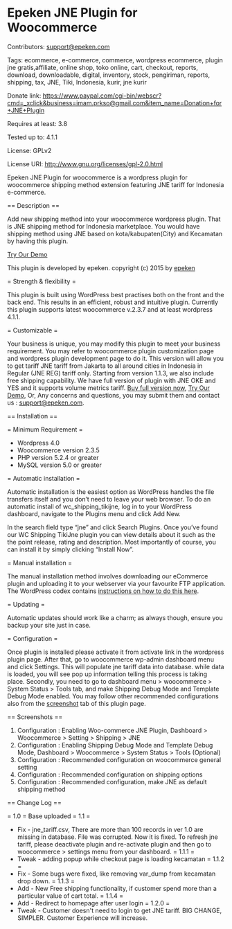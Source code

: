 # Epeken JNE Plugin for Woocommerce
Contributors: support@epeken.com

Tags: ecommerce, e-commerce, commerce, wordpress ecommerce, plugin jne gratis,affiliate, online shop, toko online, cart, checkout, reports, download, downloadable, digital, inventory, stock, pengiriman, reports, shipping, tax, JNE, Tiki, Indonesia, kurir, jne kurir

Donate link: https://www.paypal.com/cgi-bin/webscr?cmd=_xclick&business=imam.prkso@gmail.com&item_name=Donation+for+JNE+Plugin

Requires at least: 3.8

Tested up to: 4.1.1

License: GPLv2

License URI: http://www.gnu.org/licenses/gpl-2.0.html

Epeken JNE Plugin for woocommerce is a wordpress plugin for woocommerce shipping method extension featuring JNE tariff for Indonesia e-commerce.  

== Description ==

Add new shipping method into your woocommerce wordpress plugin. That is JNE shipping method for Indonesia marketplace. You would have shipping method using JNE based on kota/kabupaten(City) and Kecamatan by having this plugin.

[Try Our Demo](http://www.epeken.com/demo)

This plugin is developed by epeken. copyright (c) 2015 by [epeken](http://www.epeken.com)

= Strength & flexibility =

This plugin is built using WordPress best practises both on the front and the back end. This results in an efficient, robust and intuitive plugin. Currently this plugin supports latest woocommerce v.2.3.7 and at least wordpress 4.1.1.

= Customizable =

Your business is unique, you may modify this plugin to meet your business requirement. You may refer to woocommerce plugin customization page and wordpress plugin development page to do it. This version will allow you to get tariff JNE tariff from Jakarta to all around cities in Indonesia in Regular (JNE REG) tariff only. Starting from version 1.1.3, we also include free shipping capability. We have full version of plugin with JNE OKE and YES and it supports volume metrics tariff. [Buy full version now](http://www.epeken.com), [Try Our Demo](http://www.epeken.com/demo), Or, Any concerns and questions, you may submit them and contact us : support@epeken.com.

== Installation ==

= Minimum Requirement =

* Wordpress 4.0
* Woocommerce version 2.3.5
* PHP version 5.2.4 or greater
* MySQL version 5.0 or greater

= Automatic installation =

Automatic installation is the easiest option as WordPress handles the file transfers itself and you don’t need to leave your web browser. To do an automatic install of wc_shipping_tikijne, log in to your WordPress dashboard, navigate to the Plugins menu and click Add New.

In the search field type “jne” and click Search Plugins. Once you’ve found our WC Shipping TikiJne plugin you can view details about it such as the the point release, rating and description. Most importantly of course, you can install it by simply clicking “Install Now”.

= Manual installation =

The manual installation method involves downloading our eCommerce plugin and uploading it to your webserver via your favourite FTP application. The WordPress codex contains [instructions on how to do this here](http://codex.wordpress.org/Managing_Plugins#Manual_Plugin_Installation).

= Updating =

Automatic updates should work like a charm; as always though, ensure you backup your site just in case.

= Configuration =

Once plugin is installed please activate it from activate link in the wordpress plugin page. After that, go to woocommerce wp-admin dashboard menu and click Settings. This will populate jne tariff data into database. while data is loaded, you will see pop up information telling this process is taking place. Secondly, you need to go to dashboard menu > woocommerce > System Status > Tools tab, and make Shipping Debug Mode and Template Debug Mode enabled. You may follow other recommended configurations also from the [screenshot](https://wordpress.org/plugins/wc-shipping-tikijne/screenshots/) tab of this plugin page.

== Screenshots ==
1. Configuration : Enabling Woo-commerce JNE Plugin, Dashboard > Woocommerce > Setting > Shipping > JNE
2. Configuration : Enabling Shipping Debug Mode and Template Debug Mode, Dashboard > Woocommerce > System Status > Tools (Optional)
3. Configuration : Recommended configuration on woocommerce general setting
4. Configuration : Recommended configuration on shipping options
5. Configuration : Recommended configuration, make JNE as default shipping method

== Change Log ==

= 1.0 =
Base uploaded
= 1.1 =
* Fix - jne_tariff.csv, There are more than 100 records in ver 1.0 are missing in database. File was corrupted. Now it is fixed. To refresh jne tariff, please deactivate plugin and re-activate plugin and then go to woocommerce > settings menu from your dashboard.
= 1.1.1 =
* Tweak - adding popup while checkout page is loading kecamatan
= 1.1.2 =
* Fix - Some bugs were fixed, like removing var_dump from kecamatan drop down.
= 1.1.3 =
* Add - New Free shipping functionality, if customer spend more than a particular value of cart total.
= 1.1.4 =
* Add - Redirect to homepage after user login
= 1.2.0 =
* Tweak - Customer doesn't need to login to get JNE tariff. BIG CHANGE, SIMPLER. Customer Experience will increase.
